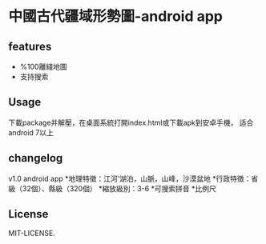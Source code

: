 # 中國古代疆域形勢圖-android app

## features
* %100離綫地圖
* 支持搜索

## Usage
下載package并解壓，在桌面系統打開index.html或下載apk到安卓手機， 适合android 7以上

## changelog
v1.0 android app
*地理特徵：江河‘湖泊，山脈，山峰，沙漠盆地
*行政特徵：省級（32個）、縣級（320個）
*縮放級別：3-6
*可搜索拼音
*比例尺

## License
MIT-LICENSE.

